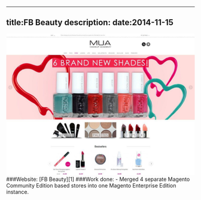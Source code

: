 ----
title:FB Beauty
description:
date:2014-11-15
----
<div class="fb-wrapper-img">
    <img src="/content/media/image/portfolio/fbbeauty-mua.jpg" alt="FB Beauty"/>
</div>
<div class="fb-wrapper-desc" markdown=1>
###Website: [FB Beauty][1]
###Work done:
 - Merged 4 separate Magento Community Edition based stores into one 
Magento Enterprise Edition instance.

[1]:http://fbbeauty.co.uk
</div>
